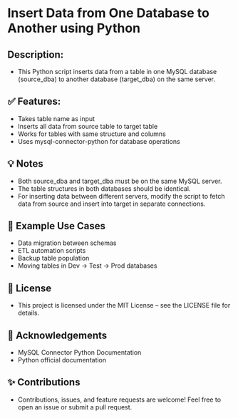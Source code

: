 # Insert Data from One Database to Another using Python

## Description:
 - This Python script inserts data from a table in one MySQL database (source_dba) to another database (target_dba) on the same server.

## ✅ Features:
- Takes table name as input
- Inserts all data from source table to target table
- Works for tables with same structure and columns
- Uses mysql-connector-python for database operations

## 💡 Notes
- Both source_dba and target_dba must be on the same MySQL server.
- The table structures in both databases should be identical.
- For inserting data between different servers, modify the script to fetch data from source and insert into target in separate connections.

## 📝 Example Use Cases
- Data migration between schemas
- ETL automation scripts
- Backup table population
- Moving tables in Dev → Test → Prod databases

## 🔗 License
- This project is licensed under the MIT License – see the LICENSE file for details.

## 🙏 Acknowledgements
- MySQL Connector Python Documentation
- Python official documentation

## ✨ Contributions
- Contributions, issues, and feature requests are welcome! Feel free to open an issue or submit a pull request.
